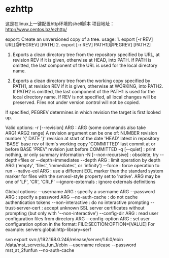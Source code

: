 ezhttp
========

这是在linux上一键配置http环境的shell脚本
项目地址：http://www.centos.bz/ezhttp/



export: Create an unversioned copy of a tree.
usage: 1. export [-r REV] URL[@PEGREV] [PATH]
       2. export [-r REV] PATH1[@PEGREV] [PATH2]

  1. Exports a clean directory tree from the repository specified by
     URL, at revision REV if it is given, otherwise at HEAD, into
     PATH. If PATH is omitted, the last component of the URL is used
     for the local directory name.

  2. Exports a clean directory tree from the working copy specified by
     PATH1, at revision REV if it is given, otherwise at WORKING, into
     PATH2.  If PATH2 is omitted, the last component of the PATH1 is used
     for the local directory name. If REV is not specified, all local
     changes will be preserved.  Files not under version control will
     not be copied.

  If specified, PEGREV determines in which revision the target is first
  looked up.

Valid options:
  -r [--revision] ARG      : ARG (some commands also take ARG1:ARG2 range)
                             A revision argument can be one of:
                                NUMBER       revision number
                                '{' DATE '}' revision at start of the date
                                'HEAD'       latest in repository
                                'BASE'       base rev of item's working copy
                                'COMMITTED'  last commit at or before BASE
                                'PREV'       revision just before COMMITTED
  -q [--quiet]             : print nothing, or only summary information
  -N [--non-recursive]     : obsolete; try --depth=files or --depth=immediates
  --depth ARG              : limit operation by depth ARG ('empty', 'files',
                            'immediates', or 'infinity')
  --force                  : force operation to run
  --native-eol ARG         : use a different EOL marker than the standard
                             system marker for files with the svn:eol-style
                             property set to 'native'.
                             ARG may be one of 'LF', 'CR', 'CRLF'
  --ignore-externals       : ignore externals definitions

Global options:
  --username ARG           : specify a username ARG
  --password ARG           : specify a password ARG
  --no-auth-cache          : do not cache authentication tokens
  --non-interactive        : do no interactive prompting
  --trust-server-cert      : accept unknown SSL server certificates without
                             prompting (but only with '--non-interactive')
  --config-dir ARG         : read user configuration files from directory ARG
  --config-option ARG      : set user configuration option in the format:
                                 FILE:SECTION:OPTION=[VALUE]
                             For example:
                                 servers:global:http-library=serf


svn export svn://192.168.0.246/release/server/1.6.0/ebin /data/mst_server/a_fun_1/ebin --username release --password mst_at_2funfun --no-auth-cache
